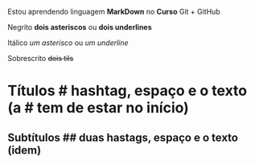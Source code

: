 Estou aprendendo linguagem **MarkDown** no __Curso__ Git + GitHub

Negrito **dois asteriscos** ou __dois underlines__

Itálico *um asterisco* ou _um underline_

Sobrescrito ~~dois tils~~

# Títulos # hashtag, espaço e o texto (a # tem de estar no início)

## Subtítulos ## duas hastags, espaço e o texto (idem)
